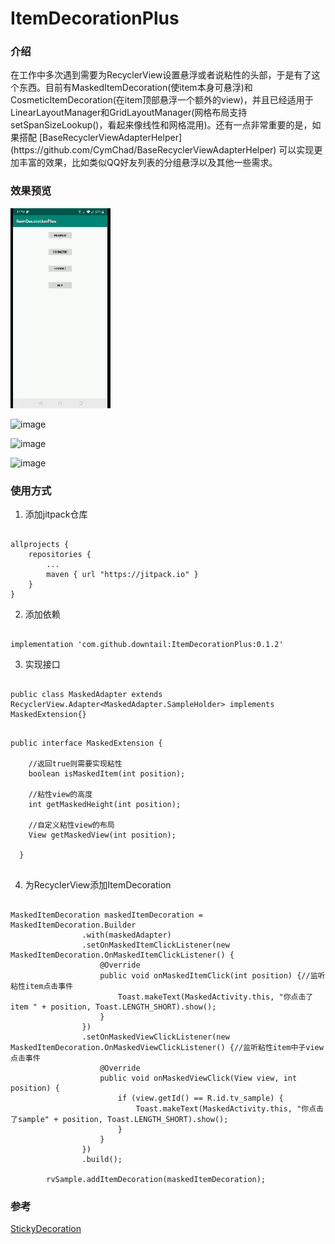 # ItemDecorationPlus

### 介绍

<p>在工作中多次遇到需要为RecyclerView设置悬浮或者说粘性的头部，于是有了这个东西。目前有MaskedItemDecoration(使item本身可悬浮)和CosmeticItemDecoration(在item顶部悬浮一个额外的view)，并且已经适用于LinearLayoutManager和GridLayoutManager(网格布局支持setSpanSizeLookup()，看起来像线性和网格混用)。还有一点非常重要的是，如果搭配
    [BaseRecyclerViewAdapterHelper](https://github.com/CymChad/BaseRecyclerViewAdapterHelper)
可以实现更加丰富的效果，比如类似QQ好友列表的分组悬浮以及其他一些需求。</p>

### 效果预览

<img src="screenshots/masked.gif" alt="image"
width="160" height="320"/>


<img src="https://github.com/downtail/ItemDecorationPlus/blob/master/screenshots/cosmetic.gif" alt="image"
width="160" height="320"/>

<img src="https://github.com/downtail/ItemDecorationPlus/blob/master/screenshots/expand.gif" alt="image"
width="160" height="320"/>

<img src="https://github.com/downtail/ItemDecorationPlus/blob/master/screenshots/mix.gif" alt="image"
width="160" height="320"/>

### 使用方式

1. 添加jitpack仓库  
```

allprojects {  
    repositories {
        ...
        maven { url "https://jitpack.io" }
    }
}

```
  
2. 添加依赖

```

implementation 'com.github.downtail:ItemDecorationPlus:0.1.2'

```

3. 实现接口

```

public class MaskedAdapter extends RecyclerView.Adapter<MaskedAdapter.SampleHolder> implements MaskedExtension{}

```


```

public interface MaskedExtension {

    //返回true则需要实现粘性
    boolean isMaskedItem(int position);

    //粘性view的高度
    int getMaskedHeight(int position);

    //自定义粘性view的布局
    View getMaskedView(int position);

  }
  
```


4. 为RecyclerView添加ItemDecoration

```

MaskedItemDecoration maskedItemDecoration = MaskedItemDecoration.Builder
                .with(maskedAdapter)
                .setOnMaskedItemClickListener(new MaskedItemDecoration.OnMaskedItemClickListener() {
                    @Override
                    public void onMaskedItemClick(int position) {//监听粘性item点击事件
                        Toast.makeText(MaskedActivity.this, "你点击了item " + position, Toast.LENGTH_SHORT).show();
                    }
                })
                .setOnMaskedViewClickListener(new MaskedItemDecoration.OnMaskedViewClickListener() {//监听粘性item中子view点击事件
                    @Override
                    public void onMaskedViewClick(View view, int position) {
                        if (view.getId() == R.id.tv_sample) {
                            Toast.makeText(MaskedActivity.this, "你点击了sample" + position, Toast.LENGTH_SHORT).show();
                        }
                    }
                })
                .build();

        rvSample.addItemDecoration(maskedItemDecoration);

```




### 参考

[StickyDecoration](https://github.com/Gavin-ZYX/StickyDecoration)



